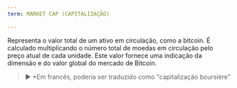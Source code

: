 ```yaml
---
term: MARKET CAP (CAPITALIZAÇÃO)

---
```

Representa o valor total de um ativo em circulação, como a bitcoin. É calculado multiplicando o número total de moedas em circulação pelo preço atual de cada unidade. Este valor fornece uma indicação da dimensão e do valor global do mercado de Bitcoin.

> ► *Em francês, poderia ser traduzido como "capitalização boursière"